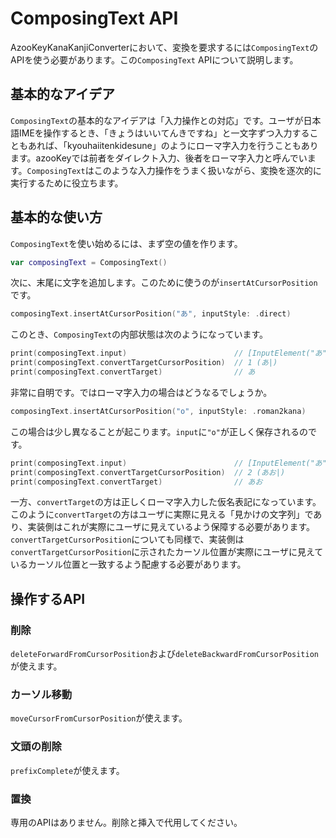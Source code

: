 #  ComposingText API

AzooKeyKanaKanjiConverterにおいて、変換を要求するには`ComposingText`のAPIを使う必要があります。この`ComposingText` APIについて説明します。

## 基本的なアイデア

`ComposingText`の基本的なアイデアは「入力操作との対応」です。ユーザが日本語IMEを操作するとき、「きょうはいいてんきですね」と一文字ずつ入力することもあれば、「kyouhaiitenkidesune」のようにローマ字入力を行うこともあります。azooKeyでは前者をダイレクト入力、後者をローマ字入力と呼んでいます。`ComposingText`はこのような入力操作をうまく扱いながら、変換を逐次的に実行するために役立ちます。

## 基本的な使い方

`ComposingText`を使い始めるには、まず空の値を作ります。

```swift
var composingText = ComposingText()
```

次に、末尾に文字を追加します。このために使うのが`insertAtCursorPosition`です。

```swift
composingText.insertAtCursorPosition("あ", inputStyle: .direct)
```


このとき、`ComposingText`の内部状態は次のようになっています。


```swift
print(composingText.input)                        // [InputElement("あ", .direct)]
print(composingText.convertTargetCursorPosition)  // 1 (あ|)
print(composingText.convertTarget)                // あ
```

非常に自明です。ではローマ字入力の場合はどうなるでしょうか。

```swift
composingText.insertAtCursorPosition("o", inputStyle: .roman2kana)
```

この場合は少し異なることが起こります。`input`に`"o"`が正しく保存されるのです。


```swift
print(composingText.input)                        // [InputElement("あ", .direct), InputElement("o", .roman2kana)]
print(composingText.convertTargetCursorPosition)  // 2 (あお|)
print(composingText.convertTarget)                // あお
```

一方、`convertTarget`の方は正しくローマ字入力した仮名表記になっています。このように`convertTarget`の方はユーザに実際に見える「見かけの文字列」であり、実装側はこれが実際にユーザに見えているよう保障する必要があります。`convertTargetCursorPosition`についても同様で、実装側は`convertTargetCursorPosition`に示されたカーソル位置が実際にユーザに見えているカーソル位置と一致するよう配慮する必要があります。

## 操作するAPI

### 削除

`deleteForwardFromCursorPosition`および`deleteBackwardFromCursorPosition`が使えます。


### カーソル移動

`moveCursorFromCursorPosition`が使えます。


### 文頭の削除

`prefixComplete`が使えます。


### 置換

専用のAPIはありません。削除と挿入で代用してください。
